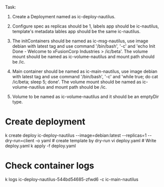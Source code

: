 Task:
1. Create a Deployment named as ic-deploy-nautilus.

2. Configure spec as replicas should be 1, labels app should be ic-nautilus, template's metadata lables app should be the same ic-nautilus.

3. The initContainers should be named as ic-msg-nautilus, use image debian with latest tag and use command '/bin/bash', '-c' and 'echo Init Done - Welcome to xFusionCorp Industries > /ic/beta'. The volume mount should be named as ic-volume-nautilus and mount path should be /ic.

4. Main container should be named as ic-main-nautilus, use image debian with latest tag and use command '/bin/bash', '-c' and 'while true; do cat /ic/beta; sleep 5; done'. The volume mount should be named as ic-volume-nautilus and mount path should be /ic.

5. Volume to be named as ic-volume-nautilus and it should be an emptyDir type.

# Create deployment 
k create deploy ic-deploy-nautilus --image=debian:latest --replicas=1 --dry-run=client -o yaml   # create template by dry-run
vi deploy.yaml  # Write deploy.yaml
k apply -f deploy.yaml

# Check container logs 
k logs ic-deploy-nautilus-544bd54685-zfwd6 -c ic-main-nautilus